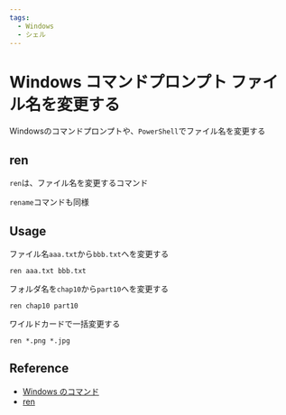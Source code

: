 ```yaml
---
tags:
  - Windows
  - シェル
---
```


# Windows コマンドプロンプト ファイル名を変更する
Windowsのコマンドプロンプトや、`PowerShell`でファイル名を変更する

## ren

`ren`は、ファイル名を変更するコマンド

`rename`コマンドも同様

## Usage

ファイル名`aaa.txt`から`bbb.txt`へを変更する

```
ren aaa.txt bbb.txt
```

フォルダ名を`chap10`から`part10`へを変更する

```
ren chap10 part10
```

ワイルドカードで一括変更する

```
ren *.png *.jpg
```

## Reference
* [Windows のコマンド](https://learn.microsoft.com/ja-jp/windows-server/administration/windows-commands/windows-commands)
* [ren](https://learn.microsoft.com/ja-jp/windows-server/administration/windows-commands/ren)

